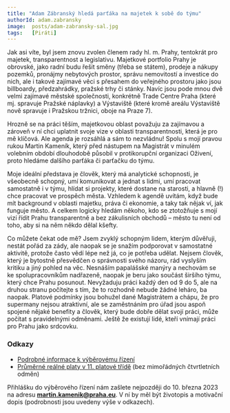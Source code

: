 ```yaml
---
title: "Adam Zábranský hledá parťáka na majetek k sobě do týmu"
authorId: adam.zabransky
image:  posts/adam-zabransky-sal.jpg
tags:   [Piráti]
---
```


Jak asi víte, byl jsem znovu zvolen členem rady hl. m. Prahy, tentokrát pro majetek, transparentnost a legislativu. Majetkové portfolio Prahy je obrovské, jako radní budu řešit směny (třeba se státem), prodeje a nákupy pozemků, pronájmy nebytových prostor, správu nemovitostí a investice do nich, ale i takové zajímavé věci s přesahem do veřejného prostoru jako jsou billboardy, předzahrádky, pražské trhy či stánky. Navíc jsou pode mnou dvě velmi zajímavé městské společnosti, konkrétně Trade Centre Praha (které mj. spravuje Pražské náplavky) a Výstaviště (které kromě areálu Výstaviště nově spravuje i Pražskou tržnici, oboje na Praze 7).

Hrozně se na práci těším, majetkovou oblast považuju za zajímavou a zároveň v ní chci uplatnit svoje vize v oblasti transparentnosti, která je pro mě klíčová. Ale agenda je rozsáhlá a sám to nezvládnu! Spolu s mojí pravou rukou Martin Kameník, který před nástupem na Magistrát v minulém volebním období dlouhodobě působil v protikorupční organizaci Oživení, proto hledáme dalšího parťáka či parťačku do týmu.

Moje ideální představa je člověk, který má analytické schopnosti, je všeobecně schopný, umí komunikovat a jednat s lidmi, umí pracovat samostatně i v týmu, hlídat si projekty, které dostane na starosti, a hlavně (!) chce pracovat ve prospěch města. Vzhledem k agendě uvítám, když bude mít background v oblasti majetku, práva či ekonomie, a taky tak nějak ví, jak funguje město. A celkem logicky hledám někoho, kdo se ztotožňuje s mojí vizí řídit Prahu transparentně a bez zákulisních obchodů – město tu není od toho, aby si na něm někdo dělal kšefty.

Co můžete čekat ode mě? Jsem zvyklý schopným lidem, kterým důvěřuji, nestát pořád za zády, ale naopak se je snažím podporovat v samostatné aktivitě, protože často vědí lépe než já, co je potřeba udělat. Nejsem člověk, který je bytostně přesvědčen o správnosti svého názoru, rád vyslyším kritiku a jiný pohled na věc. Nesnáším papalášské manýry a nechovám se ke spolupracovníkům nadřazeně, naopak je beru jako součást širšího týmu, který chce Prahu posunout. Nevyžaduju práci každý den od 9 do 5, ale na druhou stranu počítejte s tím, že to rozhodně nebude žádné leháro, ba naopak. Platové podmínky jsou bohužel dané Magistrátem a chápu, že pro supermany nejsou atraktivní, ale se zaměstnáním pro úřad jsou aspoň spojené nějaké benefity a člověk, který bude dobře dělat svojí práci, může počítat s pravidelnými odměnami. Ještě že existují lidé, kteří vnímají práci pro Prahu jako srdcovku.

### Odkazy 

* [Podrobné informace k výběrovému řízení](https://forum.pirati.cz/viewtopic.php?t=63891)
* [Průměrné reálné platy v 11. platové třídě](https://www.praha.eu/file/3467274/Struktura_platu_MHMP_1._9._2022.pdf) (bez mimořádných čtvrtletních odměn)

Přihlášku do výběrového řízení nám zašlete nejpozději do 10. března 2023 na adresu **martin.kamenik@praha.eu**. V ní by měl být životopis a motivační dopis (podrobnosti jsou uvedeny výše v odkazech).

